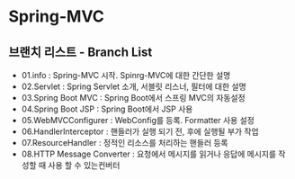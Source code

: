 # Spring-MVC

## 브랜치 리스트 - Branch List
- 01.info : Spring-MVC 시작. Spinrg-MVC에 대한 간단한 설명
- 02.Servlet : Spring Servlet 소개, 서블릿 리스너, 필터에 대한 설명
- 03.Spring Boot MVC : Spring Boot에서 스프링 MVC의 자동설정
- 04.Spring Boot JSP : Spring Boot에서 JSP 사용
- 05.WebMVCConfigurer : WebConfig를 등록. Formatter 사용 설정
- 06.HandlerInterceptor : 핸들러가 실행 되기 전, 후에 실행될 부가 작업
- 07.ResourceHandler : 정적인 리소스를 처리하는 핸들러 등록
- 08.HTTP Message Converter : 요청에서 메시지를 읽거나 응답에 메시지를 작성할 때 사용 할 수 있는컨버터
